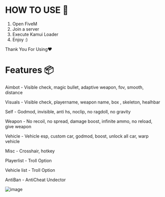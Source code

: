 # HOW TO USE 📜

1. Open FiveM
2. Join a server
3. Execute Kamui Loader
4. Enjoy :)

Thank You For Using❤️

# Features 📦

Aimbot - Visible check, magic bullet, adaptive weapon, fov, smooth, distance

Visuals - Visible check, playername, weapon name, box , skeleton, healhbar

Self - Godmod, invisible, anti hs, noclip, no ragdoll, no gravity

Weapon - No recoil, no spread, damage boost, infinite ammo, no reload, give weapon

Vehicle - Vehicle esp, custom car, godmod, boost, unlock all car, warp vehicle

Misc - Crosshair, hotkey

Playerlist - Troll Option 

Vehicle list - Troll Option 

AntiBan - AntiCheat Undector

![image](https://github.com/KamuiCheats/KamuiWallHackFivem/assets/87552238/2de6504e-2474-4093-b3f3-def007a6400d)
